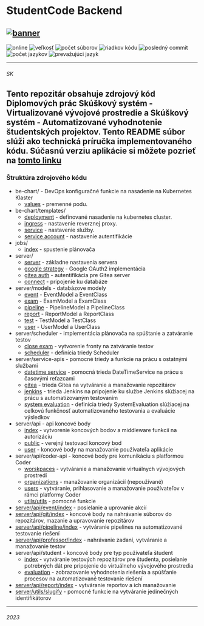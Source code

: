# StudentCode Backend
<a href="https://ibb.co/Mn3Y57j"><img src="https://i.ibb.co/1ZwDJTp/banner.png" alt="banner" border="0"></a>
---
![online](https://img.shields.io/website?down_color=red&down_message=offline&style=plastic&up_color=green&up_message=online&url=http%3A%2F%2Fbawix.xyz%3A81%2Fapp%2F)
![veľkosť](https://img.shields.io/github/repo-size/dominikvozr/DP-backend?color=gree&label=ve%C4%BEkos%C5%A5)
![počet súborov](https://img.shields.io/github/directory-file-count/dominikvozr/DP-Backend?label=s%C3%BAbory&style=plastic)
![riadkov kódu](https://img.shields.io/tokei/lines/github/dominikvozr/DP-Backend?style=plastic)
![posledný commit](https://img.shields.io/github/last-commit/dominikvozr/DP-Backend?label=posledn%C3%BD%20commit&logo=github&style=plastic)
![počet jazykov](https://img.shields.io/github/languages/count/dominikvozr/DP-Backend?color=azure&label=jazyky&style=plastic)
![prevažujúci jazyk](https://img.shields.io/github/languages/top/dominikvozr/DP-Backend?color=white&logo=typescript&logoColor=white&style=plastic)


---
###### SK

Tento repozitár obsahuje zdrojový kód Diplomových prác **Skúškový systém - Virtualizované vývojové prostredie** a
**Skúškový systém - Automatizované vyhodnotenie študentských projektov**. Tento README súbor slúži ako technická príručka implementovaného kódu. Súčasnú verziu aplikácie si môžete pozrieť na [tomto linku](http://bawix.xyz:81/app/professor/)
---
### Štruktúra zdrojového kódu
* be-chart/ - DevOps konfiguračné funkcie na nasadenie na Kubernetes Klaster
    * [values](be-chart/values.yaml) - premenné podu.
* be-chart/templates/
    * [deployment](be-chart/template/deployment.yaml) - definované nasadenie na kubernetes cluster.
    * [ingress](be-chart/template/ingress.yaml) - nastavenie reverznej proxy.
    * [service](be-chart/template/service.yaml) - nastavenie služby.
    * [service account](be-chart/template/serviceaccount.yaml) - nastavenie autentifikácie
* jobs/
    * [index](jobs/index.ts) - spustenie plánovača
* server/
    * [server](server/server.ts) - základne nastavenia servera
    * [google strategy](server/google-strategy.ts) - Google OAuth2 implementácia
    * [gitea auth](server/gitea-auth.ts) - autentifikácia pre Gitea server
    * [connect](server/connect.ts) - pripojenie ku databáze
* server/models - databázove modely
    * [event](server/models/Events.ts) - EventModel a EventClass
    * [exam](server/models/Exam.ts) - ExamModel a ExamClass
    * [pipeline](server/models/Pipeline.ts) - PipelineModel a PipelineClass
    * [report](server/models/Report.ts) - ReportModel a ReportClass
    * [test](server/models/Test.ts) - TestModel a TestClass
    * [user](server/models/User.ts) - UserModel a UserClass
* server/scheduler - implementácia plánovača na spúštanie a zatváranie testov
    * [close exam](server/scheduler/close-exam.js)  - vytvorenie fronty na zatváranie testov
    * [scheduler](server/scheduler/scheduler.ts) -  definícia triedy Scheduler  
* server/service-apis - pomocné triedy a funkcie na prácu s ostatnými službami
    * [datetime service](server/service-apis/dateTimeService.ts) -  pomocná trieda DateTimeService na prácu s časovými reťazcami  
    * [gitea](server/service-apis/gitea.ts) -  trieda Gitea na vytváranie a manažovanie repozitárov
    * [jenkins](server/service-apis/jenkins.ts) -  trieda Jenkins na pripojenie ku službe Jenkins slúžiacej na prácu s automatizovaným testovaním 
    * [system evaluation](server/service-apis/systemEvaluation.ts) -  definícia triedy SystemEvaluation slúžiacej na celkovú funkčnosť automatizovaného testovania a evaluácie výsledkov
* server/api - api koncové body
    * [index](server/api/index.ts) - vytvorenie koncových bodov a middleware funkcií na autorizáciu
    * [public](server/api/public.ts) - verejný testovací koncový bod
    * [user](server/api/user.ts) - koncové body na manažovanie používateľa aplikácie 
* server/api/coder-api - koncové body pre komunikáciu s platformou Coder
    * [worskpaces](server/api/coder-api/workspaces.ts) - vytváranie a manažovanie virtuálnych vývojových prostredí
    * [organizations](server/api/coder-api/organizations.ts) - manažovanie organizácií (nepoužívané)
    * [users](server/api/coder-api/users.ts) - vytváranie, prihlasovanie a manažovanie používateľov v rámci platformy Coder
    * [utils/utils](server/api/coder-api/utils/utils.ts) - pomocné funkcie
* [server/api/event/index](server/api/event/index.ts) - posielanie a uprovanie akcií
* [server/api/git/index](server/api/git/index.ts) - koncové body na nahrávanie súborov do repozitárov, mazanie a upravovanie repozitárov
* [server/api/pipeline/index](server/api/pipeline/index.ts) - vytváranie pipelines na automatizované testovanie riešení
* [server/api/professor/index](server/api/professor/index.ts) - nahrávanie zadaní, vytváranie a manažovanie testov 
* server/api/student - koncové body pre typ používateľa študent
    * [index](server/api/student/index.ts) - vytváranie testových repozitárov pre študenta, posielanie potrebných dát pre pripojenie do virtuálneho vývojového prostredia
    * [evaluation](server/api/student/evaluation.ts) - zobrazovanie vyhodnotenia riešenia a spúšťanie procesov na automatizované testovanie riešení
* [server/api/report/index](server/api/report/index.ts) - vytváranie reportov a ich manažovanie
* [server/utils/slugify](server/utils/slugify.ts) - pomocné funkcie na vytváranie jedinečných identifikátorov
---
###### 2023
